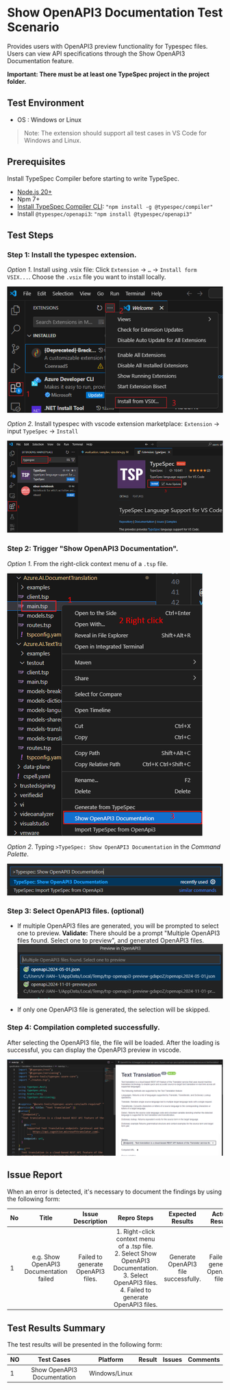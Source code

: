# Show OpenAPI3 Documentation Test Scenario

Provides users with OpenAPI3 preview functionality for Typespec files. Users can view API specifications through the Show OpenAPI3 Documentation feature.

**Important: There must be at least one TypeSpec project in the project folder.**

## Test Environment

- OS : Windows or Linux

> Note: The extension should support all test cases in VS Code for Windows and Linux.

## Prerequisites

Install TypeSpec Compiler before starting to write TypeSpec.

- [Node.js 20+](https://nodejs.org/download/)
- Npm 7+
- [Install TypeSpec Compiler CLI](https://typespec.io/docs/): `"npm install -g @typespec/compiler"`
- Install `@typespec/openapi3`: `"npm install @typespec/openapi3"`

## Test Steps

### Step 1: Install the typespec extension.

_Option 1_. Install using .vsix file:
Click `Extension` -> `…` -> `Install form VSIX...`. Choose the `.vsix` file you want to install locally.

![alt text](./images/InstallTypespec_VSIX.png)

_Option 2_. Install typespec with vscode extension marketplace:
`Extension` -> input `TypeSpec` -> `Install`

![alt text](./images/InstallTypespec_ExtensionMarketplaceTest01.png)

### Step 2: Trigger "Show OpenAPI3 Documentation".

_Option 1_. From the right-click context menu of a `.tsp` file.

![alt text](./images/TriggerShowOpenapi3Documentation_right-click.png)

_Option 2_. Typing `>TypeSpec: Show OpenAPI3 Documentation` in the _Command Palette_.

![alt text](./images/TriggerShowOpenapi3Documentation_Option2.png)

### Step 3: Select OpenAPI3 files. (optional)

- If multiple OpenAPI3 files are generated, you will be prompted to select one to preview.
  **Validate:** There should be a prompt "Multiple OpenAPI3 files found. Select one to preview", and generated OpenAPI3 files.
  ![alt text](./images/ShowOpenAPI3Documentation_SelectOpenAPI3File.png)

- If only one OpenAPI3 file is generated, the selection will be skipped.

### Step 4: Compilation completed successfully.

After selecting the OpenAPI3 file, the file will be loaded. After the loading is successful, you can display the OpenAPI3 preview in vscode.

![alt text](./images/ShowOpenAPI3Documentation_CompilationSuccessfully.png)

## Issue Report

When an error is detected, it's necessary to document the findings by using the following form:

| No  |                  Title                  |         Issue Description          |                                                                            Repro Steps                                                                            |           Expected Results           |           Actual Results           |  Comments  |
| --- | :-------------------------------------: | :--------------------------------: | :---------------------------------------------------------------------------------------------------------------------------------------------------------------: | :----------------------------------: | :--------------------------------: | :--------: |
| 1   | e.g. Show OpenAPI3 Documentation failed | Failed to generate OpenAPI3 files. | 1. Right-click context menu of a .tsp file. <br> 2. Select Show OpenAPI3 Documentation. <br> 3. Select OpenAPI3 files. <br> 4. Failed to generate OpenAPI3 files. | Generate OpenAPI3 file successfully. | Failed to generate OpenAPI3 files. | Issue link |

## Test Results Summary

The test results will be presented in the following form:

| NO  |         Test Cases          |   Platform    | Result | Issues | Comments |
| --- | :-------------------------: | :-----------: | :----: | :----: | :------: |
| 1   | Show OpenAPI3 Documentation | Windows/Linux |        |        |          |
